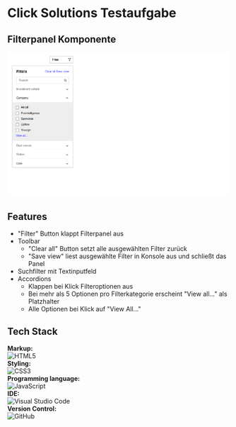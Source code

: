 # Click Solutions Testaufgabe
## Filterpanel Komponente
<img src="assets/img/screenshot.png" alt="Filter panel screenshot">

## Features
<ul>
    <li>"Filter" Button klappt Filterpanel aus</li>
    <li>Toolbar
        <ul>
            <li>"Clear all" Button setzt alle ausgewählten Filter zurück</li>
            <li>"Save view" liest ausgewählte Filter in Konsole aus und schließt das Panel</li>
        </ul>
    </li>
    <li>Suchfilter mit Textinputfeld</li>
    <li>Accordions
        <ul>
            <li>Klappen bei Klick Filteroptionen aus</li>
            <li>Bei mehr als 5 Optionen pro Filterkategorie erscheint "View all..." als Platzhalter</li>
            <li>Alle Optionen bei Klick auf "View All..."</li>
        </ul>
    </li>
</ul>

## Tech Stack
**Markup:**  
![HTML5](https://img.shields.io/badge/html5-%23E34F26.svg?style=for-the-badge&logo=html5&logoColor=white)  
**Styling:**  
![CSS3](https://img.shields.io/badge/css3-%231572B6.svg?style=for-the-badge&logo=css3&logoColor=white)  
**Programming language:**  
![JavaScript](https://img.shields.io/badge/JavaScript-323330?style=for-the-badge&logo=javascript&logoColor=F7DF1E)  
**IDE:**  
![Visual Studio Code](https://img.shields.io/badge/Visual%20Studio%20Code-0078d7.svg?style=for-the-badge&logo=visual-studio-code&logoColor=white)  
**Version Control:**  
![GitHub](https://img.shields.io/badge/github-%23121011.svg?style=for-the-badge&logo=github&logoColor=white)  
